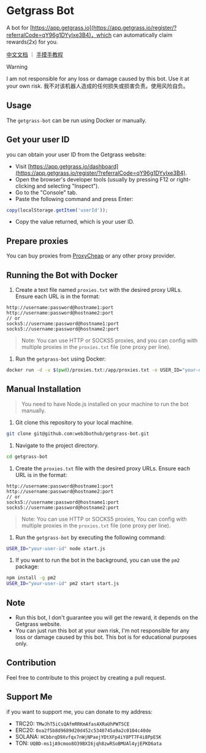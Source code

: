 # Getgrass Bot

A bot for [https://app.getgrass.io](https://app.getgrass.io/register/?referralCode=qY96g1DYyIxe3B4)，which can automatically claim rewards(2x) for you.

[中文文档](README_CN.md) ｜ [手摸手教程](https://mirror.xyz/0xe8224b3E9C8d35b34D088BB5A216B733a5A6D9EA/OcnKeYwtHlkv66TGlt0rrhUuI2Pt--B5-UPZt0yqCPM)

> [!WARNING]
> I am not responsible for any loss or damage caused by this bot. Use it at your own risk.
> 我不对该机器人造成的任何损失或损害负责。使用风险自负。

## Usage

The `getgrass-bot` can be run using Docker or manually.

## Get your user ID

you can obtain your user ID from the Getgrass website:

- Visit [https://app.getgrass.io/dashboard](https://app.getgrass.io/register/?referralCode=qY96g1DYyIxe3B4).
- Open the browser's developer tools (usually by pressing F12 or right-clicking and selecting "Inspect").
- Go to the "Console" tab.
- Paste the following command and press Enter:

```javascript
copy(localStorage.getItem('userId'));
```

- Copy the value returned, which is your user ID.

## Prepare proxies

You can buy proxies from [ProxyCheap](https://app.proxy-cheap.com/r/ksvW8Z) or any other proxy provider.

## Running the Bot with Docker

1. Create a text file named `proxies.txt` with the desired proxy URLs. Ensure each URL is in the format:

```plaintext
http://username:password@hostname1:port
http://username:password@hostname2:port
// or
socks5://username:password@hostname1:port
socks5://username:password@hostname2:port
```

> Note: You can use HTTP or SOCKS5 proxies, and you can config with multiple proxies in the `proxies.txt` file (one proxy per line).

1. Run the `getgrass-bot` using Docker:

```bash
docker run -d -v $(pwd)/proxies.txt:/app/proxies.txt -e USER_ID="your-user-id" overtrue/getgrass-bot
```

## Manual Installation

> You need to have Node.js installed on your machine to run the bot manually.

1. Git clone this repository to your local machine.

```bash
git clone git@github.com:web3bothub/getgrass-bot.git
```

1. Navigate to the project directory.

```bash
cd getgrass-bot
```

1. Create the `proxies.txt` file with the desired proxy URLs. Ensure each URL is in the format:

```plaintext
http://username:password@hostname1:port
http://username:password@hostname2:port
// or
socks5://username:password@hostname1:port
socks5://username:password@hostname2:port
```

> Note: You can use HTTP or SOCKS5 proxies, You can config with multiple proxies in the `proxies.txt` file (one proxy per line).

1. Run the `getgrass-bot` by executing the following command:

```bash
USER_ID="your-user-id" node start.js
```

1. If you want to run the bot in the background, you can use the `pm2` package:

```bash
npm install -g pm2
USER_ID="your-user-id" pm2 start start.js
```

## Note

- Run this bot, I don't guarantee you will get the reward, it depends on the Getgrass website.
- You can just run this bot at your own risk, I'm not responsible for any loss or damage caused by this bot. This bot is for educational purposes only.

## Contribution

Feel free to contribute to this project by creating a pull request.

## Support Me

if you want to support me, you can donate to my address:

- TRC20: `TMwJhT5iCsQAfmRRKmAfasAXRaUhPWTSCE`
- ERC20: `0xa2f5b8d9689d20d452c5340745a9a2c0104c40de`
- SOLANA: `HCbbrqD9Xvfqx7nWjNPaejYDtXFp4iY8PT7F4i8PpE5K`
- TON: `UQBD-ms1jA9cmoo8O39BXI6jqh8zwRSoBMUAl4yjEPKD6ata`
